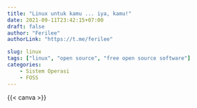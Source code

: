 ```yaml
---
title: "Linux untuk kamu ... iya, kamu!"
date: 2021-09-11T23:42:15+07:00
draft: false
author: "Ferilee"
authorLink: "https://t.me/ferilee"

slug: linux
tags: ["linux", "open source", "free open source software"]
categories:
    - Sistem Operasi
    - FOSS
---
```


{{< canva >}}

